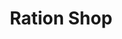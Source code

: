 ---
title: "Ration Shop"
url: /neyyattinkara/ration-shop-manavari-aryancode-road/
shop: convenience
---